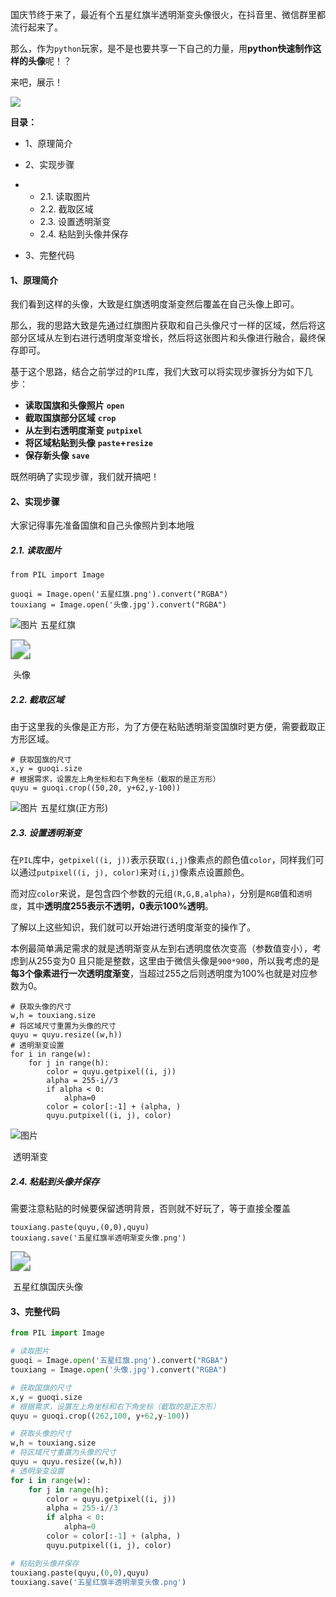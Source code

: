 国庆节终于来了，最近有个五星红旗半透明渐变头像很火，在抖音里、微信群里都流行起来了。

那么，作为`python`玩家，是不是也要共享一下自己的力量，用**python快速制作这样的头像**呢！？

来吧，展示！

![](E:/%E5%90%8E%E5%8F%B0%E5%BC%80%E5%8F%91/others/python%E5%B0%8F%E5%B7%A5%E5%85%B7/%E7%94%A8python%E5%88%B6%E4%BD%9C%E4%BA%94%E6%98%9F%E7%BA%A2%E6%97%97%E5%9B%BD%E5%BA%86%E5%A4%B4%E5%83%8F/%E4%BA%94%E6%98%9F%E7%BA%A2%E6%97%97%E5%8D%8A%E9%80%8F%E6%98%8E%E6%B8%90%E5%8F%98%E5%A4%B4%E5%83%8F.png)

**目录：**

- 1、原理简介



- 2、实现步骤

- - 2.1. 读取图片
  - 2.2. 截取区域
  - 2.3. 设置透明渐变
  - 2.4. 粘贴到头像并保存

- 3、完整代码



#### 1、原理简介

我们看到这样的头像，大致是红旗透明度渐变然后覆盖在自己头像上即可。

那么，我的思路大致是先通过红旗图片获取和自己头像尺寸一样的区域，然后将这部分区域从左到右进行透明度渐变增长，然后将这张图片和头像进行融合，最终保存即可。

基于这个思路，结合之前学过的`PIL`库，我们大致可以将实现步骤拆分为如下几步：

- **读取国旗和头像照片** **`open`**
- **截取国旗部分区域** **`crop`**
- **从左到右透明度渐变** **`putpixel`**
- **将区域粘贴到头像** **`paste`+`resize`**
- **保存新头像** **`save`**

既然明确了实现步骤，我们就开搞吧！



#### 2、实现步骤

大家记得事先准备国旗和自己头像照片到本地哦

##### **2.1. 读取图片**

```
from PIL import Image

guoqi = Image.open('五星红旗.png').convert("RGBA")
touxiang = Image.open('头像.jpg').convert("RGBA")
```

![图片](https://mmbiz.qpic.cn/mmbiz_png/vQr6oPKZqgvXpv4XvHP4ibWhIoJ1I7mCsTJ2zexfTKEoHJCnGlHkvGMQbP40hMIibxLnMLaqAlkTjpzTcByHhe6A/640?wx_fmt=png&tp=webp&wxfrom=5&wx_lazy=1&wx_co=1)																											五星红旗

<img src="E:/%E5%90%8E%E5%8F%B0%E5%BC%80%E5%8F%91/others/python%E5%B0%8F%E5%B7%A5%E5%85%B7/%E7%94%A8python%E5%88%B6%E4%BD%9C%E4%BA%94%E6%98%9F%E7%BA%A2%E6%97%97%E5%9B%BD%E5%BA%86%E5%A4%B4%E5%83%8F/%E5%A4%B4%E5%83%8F.jpg" style="zoom:200%;" />

​																													头像

##### **2.2. 截取区域**

由于这里我的头像是正方形，为了方便在粘贴透明渐变国旗时更方便，需要截取正方形区域。

```
# 获取国旗的尺寸
x,y = guoqi.size
# 根据需求，设置左上角坐标和右下角坐标（截取的是正方形）
quyu = guoqi.crop((50,20, y+62,y-100))
```

![图片](https://mmbiz.qpic.cn/mmbiz_png/vQr6oPKZqgvXpv4XvHP4ibWhIoJ1I7mCsP4gucavloSOuoYasnb88PibacicRaelgWSf6UHLupibLdEqodjggJ7KCQ/640?wx_fmt=png&tp=webp&wxfrom=5&wx_lazy=1&wx_co=1)																									 五星红旗(正方形)

##### **2.3. 设置透明渐变**

在`PIL`库中，`getpixel((i, j))`表示获取`(i,j)`像素点的颜色值`color`，同样我们可以通过`putpixel((i, j), color)`来对`(i,j)`像素点设置颜色。

而对应`color`来说，是包含四个参数的元组`(R,G,B,alpha)`，分别是`RGB`值和`透明度`，其中**透明度255表示不透明，0表示100%透明**。

了解以上这些知识，我们就可以开始进行透明度渐变的操作了。

本例最简单满足需求的就是透明渐变从左到右透明度依次变高（参数值变小），考虑到从255变为0 且只能是整数，这里由于微信头像是`900*900`，所以我考虑的是**每3个像素进行一次透明度渐变**，当超过255之后则透明度为100%也就是对应参数为0。

```
# 获取头像的尺寸
w,h = touxiang.size
# 将区域尺寸重置为头像的尺寸
quyu = quyu.resize((w,h))
# 透明渐变设置
for i in range(w):
    for j in range(h):
        color = quyu.getpixel((i, j))
        alpha = 255-i//3
        if alpha < 0:
            alpha=0
        color = color[:-1] + (alpha, )
        quyu.putpixel((i, j), color)
```

![图片](https://mmbiz.qpic.cn/mmbiz_png/vQr6oPKZqgvXpv4XvHP4ibWhIoJ1I7mCsUtP0rxTBgfL7su70QUgFibKdGHNhI3960KOnWWK8kxTte0FBBdJvLnw/640?wx_fmt=png&tp=webp&wxfrom=5&wx_lazy=1&wx_co=1)

​																										透明渐变

##### **2.4. 粘贴到头像并保存**

需要注意粘贴的时候要保留透明背景，否则就不好玩了，等于直接全覆盖

```
touxiang.paste(quyu,(0,0),quyu)
touxiang.save('五星红旗半透明渐变头像.png')
```

<img src="E:/%E5%90%8E%E5%8F%B0%E5%BC%80%E5%8F%91/others/python%E5%B0%8F%E5%B7%A5%E5%85%B7/%E7%94%A8python%E5%88%B6%E4%BD%9C%E4%BA%94%E6%98%9F%E7%BA%A2%E6%97%97%E5%9B%BD%E5%BA%86%E5%A4%B4%E5%83%8F/%E4%BA%94%E6%98%9F%E7%BA%A2%E6%97%97%E5%8D%8A%E9%80%8F%E6%98%8E%E6%B8%90%E5%8F%98%E5%A4%B4%E5%83%8F.png" style="zoom:200%;" />

​																									五星红旗国庆头像

#### 3、完整代码

```python
from PIL import Image

# 读取图片
guoqi = Image.open('五星红旗.png').convert("RGBA")
touxiang = Image.open('头像.jpg').convert("RGBA")

# 获取国旗的尺寸
x,y = guoqi.size
# 根据需求，设置左上角坐标和右下角坐标（截取的是正方形）
quyu = guoqi.crop((262,100, y+62,y-100))

# 获取头像的尺寸
w,h = touxiang.size
# 将区域尺寸重置为头像的尺寸
quyu = quyu.resize((w,h))
# 透明渐变设置
for i in range(w):
    for j in range(h):
        color = quyu.getpixel((i, j))
        alpha = 255-i//3
        if alpha < 0:
            alpha=0
        color = color[:-1] + (alpha, )
        quyu.putpixel((i, j), color)

# 粘贴到头像并保存 
touxiang.paste(quyu,(0,0),quyu)
touxiang.save('五星红旗半透明渐变头像.png')
```

